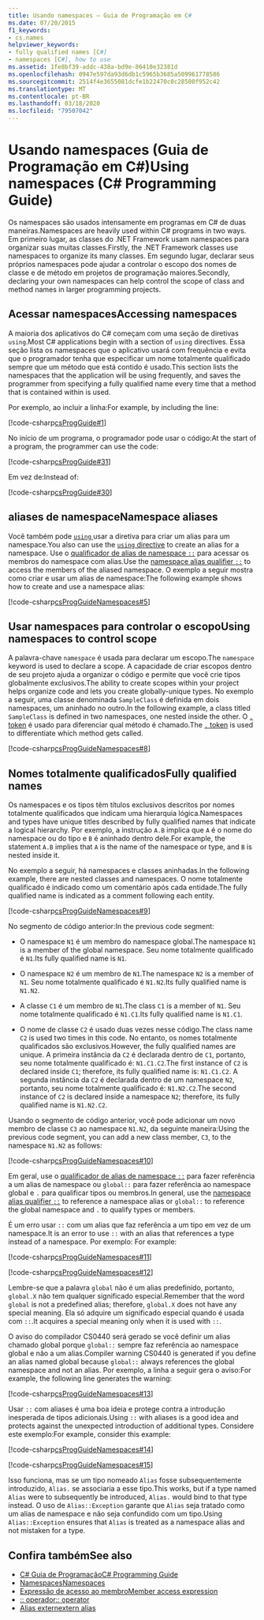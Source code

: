```yaml
---
title: Usando namespaces – Guia de Programação em C#
ms.date: 07/20/2015
f1_keywords:
- cs.names
helpviewer_keywords:
- fully qualified names [C#]
- namespaces [C#], how to use
ms.assetid: 1fe8bf39-addc-438a-bd9e-86410e32381d
ms.openlocfilehash: 0947e597da93d6db1c5965b3685a509961778586
ms.sourcegitcommit: 2514f4e3655081dcfe1b22470c0c28500f952c42
ms.translationtype: MT
ms.contentlocale: pt-BR
ms.lasthandoff: 03/18/2020
ms.locfileid: "79507042"
---
```

# <a name="using-namespaces-c-programming-guide"></a><span data-ttu-id="5b4a7-102">Usando namespaces (Guia de Programação em C#)</span><span class="sxs-lookup"><span data-stu-id="5b4a7-102">Using namespaces (C# Programming Guide)</span></span>

<span data-ttu-id="5b4a7-103">Os namespaces são usados intensamente em programas em C# de duas maneiras.</span><span class="sxs-lookup"><span data-stu-id="5b4a7-103">Namespaces are heavily used within C# programs in two ways.</span></span> <span data-ttu-id="5b4a7-104">Em primeiro lugar, as classes do .NET Framework usam namespaces para organizar suas muitas classes.</span><span class="sxs-lookup"><span data-stu-id="5b4a7-104">Firstly, the .NET Framework classes use namespaces to organize its many classes.</span></span> <span data-ttu-id="5b4a7-105">Em segundo lugar, declarar seus próprios namespaces pode ajudar a controlar o escopo dos nomes de classe e de método em projetos de programação maiores.</span><span class="sxs-lookup"><span data-stu-id="5b4a7-105">Secondly, declaring your own namespaces can help control the scope of class and method names in larger programming projects.</span></span>  
  
## <a name="accessing-namespaces"></a><span data-ttu-id="5b4a7-106">Acessar namespaces</span><span class="sxs-lookup"><span data-stu-id="5b4a7-106">Accessing namespaces</span></span>

 <span data-ttu-id="5b4a7-107">A maioria dos aplicativos do C# começam com uma seção de diretivas `using`.</span><span class="sxs-lookup"><span data-stu-id="5b4a7-107">Most C# applications begin with a section of `using` directives.</span></span> <span data-ttu-id="5b4a7-108">Essa seção lista os namespaces que o aplicativo usará com frequência e evita que o programador tenha que especificar um nome totalmente qualificado sempre que um método que está contido é usado.</span><span class="sxs-lookup"><span data-stu-id="5b4a7-108">This section lists the namespaces that the application will be using frequently, and saves the programmer from specifying a fully qualified name every time that a method that is contained within is used.</span></span>  
  
 <span data-ttu-id="5b4a7-109">Por exemplo, ao incluir a linha:</span><span class="sxs-lookup"><span data-stu-id="5b4a7-109">For example, by including the line:</span></span>  
  
 [!code-csharp[csProgGuide#1](~/samples/snippets/csharp/VS_Snippets_VBCSharp/csProgGuide/CS/using.cs#1)]  
  
 <span data-ttu-id="5b4a7-110">No início de um programa, o programador pode usar o código:</span><span class="sxs-lookup"><span data-stu-id="5b4a7-110">At the start of a program, the programmer can use the code:</span></span>  
  
 [!code-csharp[csProgGuide#31](~/samples/snippets/csharp/VS_Snippets_VBCSharp/csProgGuide/CS/progGuide.cs#31)]  
  
 <span data-ttu-id="5b4a7-111">Em vez de:</span><span class="sxs-lookup"><span data-stu-id="5b4a7-111">Instead of:</span></span>  
  
 [!code-csharp[csProgGuide#30](~/samples/snippets/csharp/VS_Snippets_VBCSharp/csProgGuide/CS/progGuide.cs#30)]  
  
## <a name="namespace-aliases"></a><span data-ttu-id="5b4a7-112">aliases de namespace</span><span class="sxs-lookup"><span data-stu-id="5b4a7-112">Namespace aliases</span></span>

 <span data-ttu-id="5b4a7-113">Você também pode [ `using` ](../../language-reference/keywords/using-directive.md) usar a diretiva para criar um alias para um namespace.</span><span class="sxs-lookup"><span data-stu-id="5b4a7-113">You also can use the [`using` directive](../../language-reference/keywords/using-directive.md) to create an alias for a namespace.</span></span> <span data-ttu-id="5b4a7-114">Use o [qualificador de alias de namespace `::`](../../language-reference/operators/namespace-alias-qualifier.md) para acessar os membros do namespace com alias.</span><span class="sxs-lookup"><span data-stu-id="5b4a7-114">Use the [namespace alias qualifier `::`](../../language-reference/operators/namespace-alias-qualifier.md) to access the members of the aliased namespace.</span></span> <span data-ttu-id="5b4a7-115">O exemplo a seguir mostra como criar e usar um alias de namespace:</span><span class="sxs-lookup"><span data-stu-id="5b4a7-115">The following example shows how to create and use a namespace alias:</span></span>
  
[!code-csharp[csProgGuideNamespaces#5](~/samples/snippets/csharp/VS_Snippets_VBCSharp/csProgGuideNamespaces/CS/Namespaces.cs#5)]
  
## <a name="using-namespaces-to-control-scope"></a><span data-ttu-id="5b4a7-116">Usar namespaces para controlar o escopo</span><span class="sxs-lookup"><span data-stu-id="5b4a7-116">Using namespaces to control scope</span></span>

 <span data-ttu-id="5b4a7-117">A palavra-chave `namespace` é usada para declarar um escopo.</span><span class="sxs-lookup"><span data-stu-id="5b4a7-117">The `namespace` keyword is used to declare a scope.</span></span> <span data-ttu-id="5b4a7-118">A capacidade de criar escopos dentro de seu projeto ajuda a organizar o código e permite que você crie tipos globalmente exclusivos.</span><span class="sxs-lookup"><span data-stu-id="5b4a7-118">The ability to create scopes within your project helps organize code and lets you create globally-unique types.</span></span> <span data-ttu-id="5b4a7-119">No exemplo a seguir, uma classe denominada `SampleClass` é definida em dois namespaces, um aninhado no outro.</span><span class="sxs-lookup"><span data-stu-id="5b4a7-119">In the following example, a class titled `SampleClass` is defined in two namespaces, one nested inside the other.</span></span> <span data-ttu-id="5b4a7-120">O [ `.` token](../../language-reference/operators/member-access-operators.md#member-access-expression-) é usado para diferenciar qual método é chamado.</span><span class="sxs-lookup"><span data-stu-id="5b4a7-120">The [`.` token](../../language-reference/operators/member-access-operators.md#member-access-expression-) is used to differentiate which method gets called.</span></span>  
  
 [!code-csharp[csProgGuideNamespaces#8](~/samples/snippets/csharp/VS_Snippets_VBCSharp/csProgGuideNamespaces/CS/Namespaces.cs#8)]  
  
## <a name="fully-qualified-names"></a><span data-ttu-id="5b4a7-121">Nomes totalmente qualificados</span><span class="sxs-lookup"><span data-stu-id="5b4a7-121">Fully qualified names</span></span>

 <span data-ttu-id="5b4a7-122">Os namespaces e os tipos têm títulos exclusivos descritos por nomes totalmente qualificados que indicam uma hierarquia lógica.</span><span class="sxs-lookup"><span data-stu-id="5b4a7-122">Namespaces and types have unique titles described by fully qualified names that indicate a logical hierarchy.</span></span> <span data-ttu-id="5b4a7-123">Por exemplo, a instrução `A.B` implica que `A` é o nome do namespace ou do tipo e `B` é aninhado dentro dele.</span><span class="sxs-lookup"><span data-stu-id="5b4a7-123">For example, the statement `A.B` implies that `A` is the name of the namespace or type, and `B` is nested inside it.</span></span>  
  
 <span data-ttu-id="5b4a7-124">No exemplo a seguir, há namespaces e classes aninhadas.</span><span class="sxs-lookup"><span data-stu-id="5b4a7-124">In the following example, there are nested classes and namespaces.</span></span> <span data-ttu-id="5b4a7-125">O nome totalmente qualificado é indicado como um comentário após cada entidade.</span><span class="sxs-lookup"><span data-stu-id="5b4a7-125">The fully qualified name is indicated as a comment following each entity.</span></span>  
  
 [!code-csharp[csProgGuideNamespaces#9](~/samples/snippets/csharp/VS_Snippets_VBCSharp/csProgGuideNamespaces/CS/Namespaces.cs#9)]  
  
 <span data-ttu-id="5b4a7-126">No segmento de código anterior:</span><span class="sxs-lookup"><span data-stu-id="5b4a7-126">In the previous code segment:</span></span>  
  
- <span data-ttu-id="5b4a7-127">O namespace `N1` é um membro do namespace global.</span><span class="sxs-lookup"><span data-stu-id="5b4a7-127">The namespace `N1` is a member of the global namespace.</span></span> <span data-ttu-id="5b4a7-128">Seu nome totalmente qualificado é `N1`.</span><span class="sxs-lookup"><span data-stu-id="5b4a7-128">Its fully qualified name is `N1`.</span></span>  
  
- <span data-ttu-id="5b4a7-129">O namespace `N2` é um membro de `N1`.</span><span class="sxs-lookup"><span data-stu-id="5b4a7-129">The namespace `N2` is a member of `N1`.</span></span> <span data-ttu-id="5b4a7-130">Seu nome totalmente qualificado é `N1.N2`.</span><span class="sxs-lookup"><span data-stu-id="5b4a7-130">Its fully qualified name is `N1.N2`.</span></span>  
  
- <span data-ttu-id="5b4a7-131">A classe `C1` é um membro de `N1`.</span><span class="sxs-lookup"><span data-stu-id="5b4a7-131">The class `C1` is a member of `N1`.</span></span> <span data-ttu-id="5b4a7-132">Seu nome totalmente qualificado é `N1.C1`.</span><span class="sxs-lookup"><span data-stu-id="5b4a7-132">Its fully qualified name is `N1.C1`.</span></span>  
  
- <span data-ttu-id="5b4a7-133">O nome de classe `C2` é usado duas vezes nesse código.</span><span class="sxs-lookup"><span data-stu-id="5b4a7-133">The class name `C2` is used two times in this code.</span></span> <span data-ttu-id="5b4a7-134">No entanto, os nomes totalmente qualificados são exclusivos.</span><span class="sxs-lookup"><span data-stu-id="5b4a7-134">However, the fully qualified names are unique.</span></span> <span data-ttu-id="5b4a7-135">A primeira instância da `C2` é declarada dentro de `C1`, portanto, seu nome totalmente qualificado é: `N1.C1.C2`.</span><span class="sxs-lookup"><span data-stu-id="5b4a7-135">The first instance of `C2` is declared inside `C1`; therefore, its fully qualified name is: `N1.C1.C2`.</span></span> <span data-ttu-id="5b4a7-136">A segunda instância da `C2` é declarada dentro de um namespace `N2`, portanto, seu nome totalmente qualificado é: `N1.N2.C2`.</span><span class="sxs-lookup"><span data-stu-id="5b4a7-136">The second instance of `C2` is declared inside a namespace `N2`; therefore, its fully qualified name is `N1.N2.C2`.</span></span>  
  
 <span data-ttu-id="5b4a7-137">Usando o segmento de código anterior, você pode adicionar um novo membro de classe `C3` ao namespace `N1.N2`, da seguinte maneira:</span><span class="sxs-lookup"><span data-stu-id="5b4a7-137">Using the previous code segment, you can add a new class member, `C3`, to the namespace `N1.N2` as follows:</span></span>  
  
 [!code-csharp[csProgGuideNamespaces#10](~/samples/snippets/csharp/VS_Snippets_VBCSharp/csProgGuideNamespaces/CS/Namespaces.cs#10)]  
  
 <span data-ttu-id="5b4a7-138">Em geral, use o [qualificador de alias de namespace `::`](../../language-reference/operators/namespace-alias-qualifier.md) para fazer referência a um alias de namespace ou `global::` para fazer referência ao namespace global e `.` para qualificar tipos ou membros.</span><span class="sxs-lookup"><span data-stu-id="5b4a7-138">In general, use the [namespace alias qualifier `::`](../../language-reference/operators/namespace-alias-qualifier.md) to reference a namespace alias or `global::` to reference the global namespace and `.` to qualify types or members.</span></span>  
  
 <span data-ttu-id="5b4a7-139">É um erro usar `::` com um alias que faz referência a um tipo em vez de um namespace.</span><span class="sxs-lookup"><span data-stu-id="5b4a7-139">It is an error to use `::` with an alias that references a type instead of a namespace.</span></span> <span data-ttu-id="5b4a7-140">Por exemplo: </span><span class="sxs-lookup"><span data-stu-id="5b4a7-140">For example:</span></span>  
  
 [!code-csharp[csProgGuideNamespaces#11](~/samples/snippets/csharp/VS_Snippets_VBCSharp/csProgGuideNamespaces/CS/Namespaces2.cs#11)]  
  
 [!code-csharp[csProgGuideNamespaces#12](~/samples/snippets/csharp/VS_Snippets_VBCSharp/csProgGuideNamespaces/CS/Namespaces2.cs#12)]  
  
 <span data-ttu-id="5b4a7-141">Lembre-se que a palavra `global` não é um alias predefinido, portanto, `global.X` não tem qualquer significado especial.</span><span class="sxs-lookup"><span data-stu-id="5b4a7-141">Remember that the word `global` is not a predefined alias; therefore, `global.X` does not have any special meaning.</span></span> <span data-ttu-id="5b4a7-142">Ela só adquire um significado especial quando é usada com `::`.</span><span class="sxs-lookup"><span data-stu-id="5b4a7-142">It acquires a special meaning only when it is used with `::`.</span></span>  
  
 <span data-ttu-id="5b4a7-143">O aviso do compilador CS0440 será gerado se você definir um alias chamado global porque `global::` sempre faz referência ao namespace global e não a um alias.</span><span class="sxs-lookup"><span data-stu-id="5b4a7-143">Compiler warning CS0440 is generated if you define an alias named global because `global::` always references the global namespace and not an alias.</span></span> <span data-ttu-id="5b4a7-144">Por exemplo, a linha a seguir gera o aviso:</span><span class="sxs-lookup"><span data-stu-id="5b4a7-144">For example, the following line generates the warning:</span></span>  
  
 [!code-csharp[csProgGuideNamespaces#13](~/samples/snippets/csharp/VS_Snippets_VBCSharp/csProgGuideNamespaces/CS/Namespaces2.cs#13)]  
  
 <span data-ttu-id="5b4a7-145">Usar `::` com aliases é uma boa ideia e protege contra a introdução inesperada de tipos adicionais.</span><span class="sxs-lookup"><span data-stu-id="5b4a7-145">Using `::` with aliases is a good idea and protects against the unexpected introduction of additional types.</span></span> <span data-ttu-id="5b4a7-146">Considere este exemplo:</span><span class="sxs-lookup"><span data-stu-id="5b4a7-146">For example, consider this example:</span></span>  
  
 [!code-csharp[csProgGuideNamespaces#14](~/samples/snippets/csharp/VS_Snippets_VBCSharp/csProgGuideNamespaces/CS/Namespaces.cs#14)]  
  
 [!code-csharp[csProgGuideNamespaces#15](~/samples/snippets/csharp/VS_Snippets_VBCSharp/csProgGuideNamespaces/CS/Namespaces.cs#15)]  
  
 <span data-ttu-id="5b4a7-147">Isso funciona, mas se um tipo nomeado `Alias` fosse subsequentemente introduzido, `Alias.` se associaria a esse tipo.</span><span class="sxs-lookup"><span data-stu-id="5b4a7-147">This works, but if a type named `Alias` were to subsequently be introduced, `Alias.` would bind to that type instead.</span></span> <span data-ttu-id="5b4a7-148">O uso de `Alias::Exception` garante que `Alias` seja tratado como um alias de namespace e não seja confundido com um tipo.</span><span class="sxs-lookup"><span data-stu-id="5b4a7-148">Using `Alias::Exception` ensures that `Alias` is treated as a namespace alias and not mistaken for a type.</span></span>  

## <a name="see-also"></a><span data-ttu-id="5b4a7-149">Confira também</span><span class="sxs-lookup"><span data-stu-id="5b4a7-149">See also</span></span>

- [<span data-ttu-id="5b4a7-150">C# Guia de Programação</span><span class="sxs-lookup"><span data-stu-id="5b4a7-150">C# Programming Guide</span></span>](../index.md)
- [<span data-ttu-id="5b4a7-151">Namespaces</span><span class="sxs-lookup"><span data-stu-id="5b4a7-151">Namespaces</span></span>](./index.md)
- [<span data-ttu-id="5b4a7-152">Expressão de acesso ao membro</span><span class="sxs-lookup"><span data-stu-id="5b4a7-152">Member access expression</span></span>](../../language-reference/operators/member-access-operators.md#member-access-expression-)
- [<span data-ttu-id="5b4a7-153">:: operador</span><span class="sxs-lookup"><span data-stu-id="5b4a7-153">:: operator</span></span>](../../language-reference/operators/namespace-alias-qualifier.md)
- [<span data-ttu-id="5b4a7-154">Alias extern</span><span class="sxs-lookup"><span data-stu-id="5b4a7-154">extern alias</span></span>](../../language-reference/keywords/extern-alias.md)
